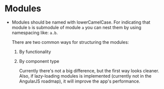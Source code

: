 # Modules

* Modules should be named with lowerCamelCase. For indicating that module `b` is submodule of module `a` you can nest them by using namespacing like: `a.b`.

  There are two common ways for structuring the modules:

  1. By functionality
  2. By component type

     Currently there's not a big difference, but the first way looks cleaner. Also, if lazy-loading modules is implemented \(currently not in the AngularJS roadmap\), it will improve the app's performance.





